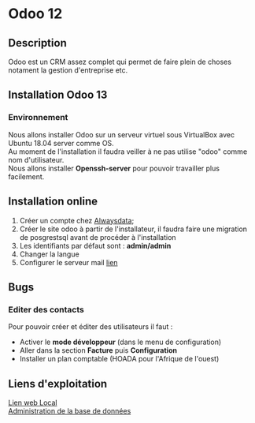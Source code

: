 # Odoo 12

## Description

Odoo est un CRM assez complet qui permet de faire plein de choses notament la gestion d'entreprise etc.

## Installation Odoo 13

### Environnement

Nous allons installer Odoo sur un serveur virtuel sous VirtualBox avec Ubuntu 18.04 server comme OS.  
Au moment de l'installation il faudra veiller à ne pas utilise "odoo" comme nom d'utilisateur.  
Nous allons installer **Openssh-server** pour pouvoir travailler plus facilement.

## Installation online

1. Créer un compte chez [Alwaysdata](http://alwaysdata.com/);  
2. Créer le site odoo à partir de l'installateur, il faudra faire une migration de posgrestsql avant de procéder à l'installation
3. Les identifiants par défaut sont : **admin/admin**
4. Changer la langue
5. Configurer le serveur mail [lien](https://www.odoo.com/fr_FR/forum/aide-1/question/incoming-outgoing-mail-configuration-44842)

## Bugs

### Editer des contacts

Pour pouvoir créer et éditer des utilisateurs il faut :  

* Activer le __mode développeur__ (dans le menu de configuration)
* Aller dans la section __Facture__ puis __Configuration__
* Installer un plan comptable (HOADA pour l'Afrique de l'ouest)

## Liens d'exploitation

[Lien web Local](http://localhost:8069)  
[Administration de la base de données](http://localhost:8069/web/database/manager)
